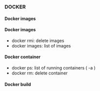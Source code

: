 ### DOCKER

#### Docker images

#### Docker images

- docker rmi: delete images
- docker images: list of images

#### Docker container

- docker ps: list of running containers ( -a )
- docker rm: delete container

#### Docker build
